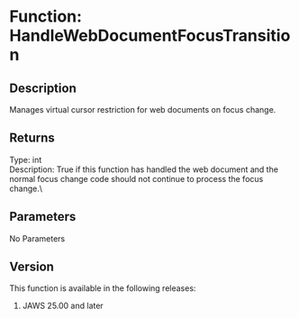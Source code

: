 # Function: HandleWebDocumentFocusTransition

## Description

Manages virtual cursor restriction for web documents on focus change.

## Returns

Type: int\
Description: True if this function has handled the web document and the
normal focus change code should not continue to process the focus
change.\

## Parameters

No Parameters

## Version

This function is available in the following releases:

1.  JAWS 25.00 and later

